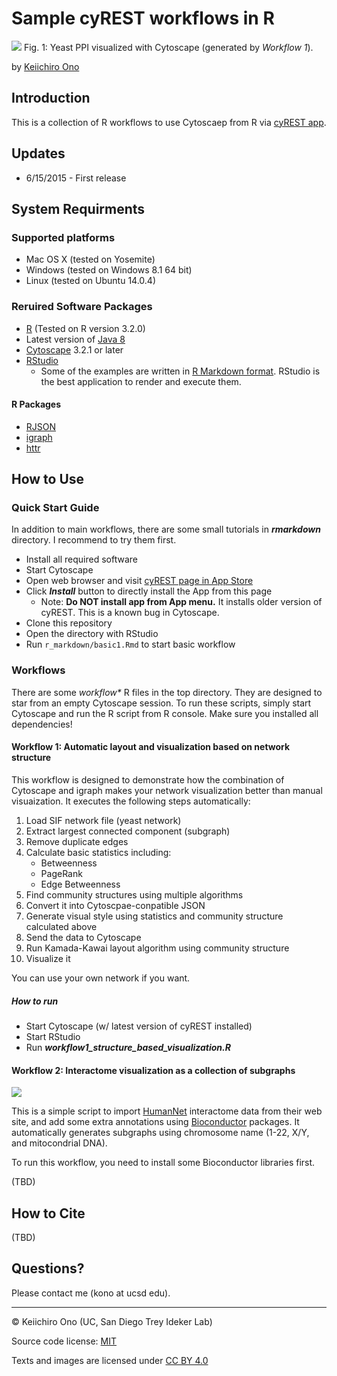# Sample cyREST workflows in R 

![](http://cl.ly/image/3O242T1K1k46/structure-aware-layout.png)
Fig. 1: Yeast PPI visualized with Cytoscape (generated by _Workflow 1_).

by [Keiichiro Ono](http://keiono.github.io/)

## Introduction
This is a collection of R workflows to use Cytoscaep from R via [cyREST app](http://apps.cytoscape.org/apps/cyrest).

## Updates
* 6/15/2015 - First release


## System Requirments
### Supported platforms
* Mac OS X (tested on Yosemite)
* Windows (tested on Windows 8.1 64 bit)
* Linux (tested on Ubuntu 14.0.4)

### Reruired Software Packages
* [R](http://www.r-project.org/) (Tested on R version 3.2.0)
* Latest version of [Java 8](http://www.oracle.com/technetwork/java/javase/downloads/jdk8-downloads-2133151.html)
* [Cytoscape](http://www.cytoscape.org/) 3.2.1 or later
* [RStudio](http://www.rstudio.com/)
    * Some of the examples are written in [R Markdown format](http://rmarkdown.rstudio.com/).  RStudio is the best application to render and execute them.

#### R Packages
* [RJSON](http://cran.r-project.org/web/packages/rjson/index.html)
* [igraph](http://igraph.org/r/)
* [httr](http://cran.r-project.org/web/packages/httr/index.html)

## How to Use

### Quick Start Guide
In addition to main workflows, there are some small tutorials in ___rmarkdown___ directory.  I recommend to try them first.

* Install all required software
* Start Cytoscape
* Open web browser and visit [cyREST page in App Store](http://apps.cytoscape.org/apps/cyrest)
* Click ___Install___ button to directly install the App from this page
    * Note: __Do NOT install app from App menu.__ It installs older version of cyREST.  This is a known bug in Cytoscape.
* Clone this repository
* Open the directory with RStudio
* Run ```r_markdown/basic1.Rmd``` to start basic workflow

### Workflows
There are some _workflow*_ R files in the top directory.  They are designed to star from an empty Cytoscape session. To run these scripts, simply start Cytoscape and run the R script from R console.  Make sure you installed all dependencies!

#### Workflow 1: Automatic layout and visualization based on network structure
This workflow is designed to demonstrate how the combination of Cytoscape and igraph makes your network visualization better than manual visuaization. It executes the following steps automatically:

1. Load SIF network file (yeast network)
1. Extract largest connected component (subgraph)
1. Remove duplicate edges
1. Calculate basic statistics including:
    * Betweenness
    * PageRank
    * Edge Betweenness
1. Find community structures using multiple algorithms
1. Convert it into Cytoscpae-conpatible JSON
1. Generate visual style using statistics and community structure calculated above
1. Send the data to Cytoscape
1. Run Kamada-Kawai layout algorithm using community structure
1. Visualize it

You can use your own network if you want.

##### How to run
* Start Cytoscape (w/ latest version of cyREST installed)
* Start RStudio
* Run ___workflow1_structure_based_visualization.R___

#### Workflow 2: Interactome visualization as a collection of subgraphs

![](http://chianti.ucsd.edu/~kono/images/humannet_session2.png)

This is a simple script to import [HumanNet](http://www.functionalnet.org/humannet/about.html) interactome data from their web site, and add some extra annotations using [Bioconductor]() packages.  It automatically generates subgraphs using chromosome name (1-22, X/Y, and mitocondrial DNA).

To run this workflow, you need to install some Bioconductor libraries first.

(TBD)

## How to Cite
(TBD)

## Questions?
Please contact me (kono at ucsd edu).

----
&copy; Keiichiro Ono (UC, San Diego Trey Ideker Lab)

Source code license: [MIT](http://opensource.org/licenses/MIT)

Texts and images are licensed under [CC BY 4.0](https://creativecommons.org/licenses/by/4.0/) 